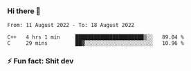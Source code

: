 ### Hi there 👋
<!--START_SECTION:waka-->

```text
From: 11 August 2022 - To: 18 August 2022

C++   4 hrs 1 min     ██████████████████████▒░░   89.04 %
C     29 mins         ██▓░░░░░░░░░░░░░░░░░░░░░░   10.96 %
```

<!--END_SECTION:waka-->
<!--
**TG4LAaron/TG4LAaron** is a ✨ _special_ ✨ repository because its `README.md` (this file) appears on your GitHub profile.

Here are some ideas to get you started:

- 🔭 I’m currently working on ...
- 🌱 I’m currently learning ...
- 👯 I’m looking to collaborate on ...
- 🤔 I’m looking for help with ...
- 💬 Ask me about ...
- 📫 How to reach me: ...
- 😄 Pronouns: ...
- ⚡ Fun fact: ...
-->
### ⚡ Fun fact: Shit dev
